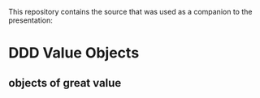 This repository contains the source that was used as a companion to the presentation:

# DDD Value Objects 
## objects of great value 
